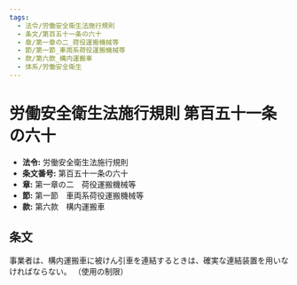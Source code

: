 ```yaml
---
tags:
  - 法令/労働安全衛生法施行規則
  - 条文/第百五十一条の六十
  - 章/第一章の二_荷役運搬機械等
  - 節/第一節_車両系荷役運搬機械等
  - 款/第六款_構内運搬車
  - 体系/労働安全衛生
---
```

# 労働安全衛生法施行規則 第百五十一条の六十

- **法令:** 労働安全衛生法施行規則
- **条文番号:** 第百五十一条の六十
- **章:** 第一章の二　荷役運搬機械等
- **節:** 第一節　車両系荷役運搬機械等
- **款:** 第六款　構内運搬車

## 条文
事業者は、構内運搬車に被けん引車を連結するときは、確実な連結装置を用いなければならない。
（使用の制限）

